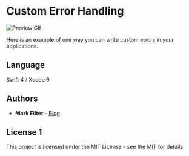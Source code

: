 # Custom Error Handling
![Preview Gif](https://github.com/markfilter/Swift-Custom-Errors/blob/master/Assets/preview.gif)

Here is an example of one way you can write custom errors in your applications.

## Language

Swift 4 / Xcode 9


## Authors

* **Mark Filter** - [Blog](https://markzfilter.com)

## License 1

This project is licensed under the MIT License - see the [MIT](https://opensource.org/licenses/MIT) for details

